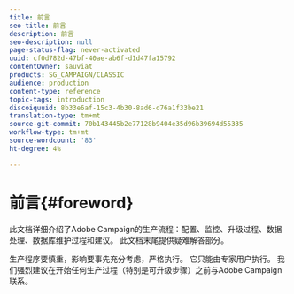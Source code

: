 ```yaml
---
title: 前言
seo-title: 前言
description: 前言
seo-description: null
page-status-flag: never-activated
uuid: cf0d782d-47bf-40ae-ab6f-d1d47fa15792
contentOwner: sauviat
products: SG_CAMPAIGN/CLASSIC
audience: production
content-type: reference
topic-tags: introduction
discoiquuid: 8b33e6af-15c3-4b30-8ad6-d76a1f33be21
translation-type: tm+mt
source-git-commit: 70b143445b2e77128b9404e35d96b39694d55335
workflow-type: tm+mt
source-wordcount: '83'
ht-degree: 4%

---
```



# 前言{#foreword}

此文档详细介绍了Adobe Campaign的生产流程：配置、监控、升级过程、数据处理、数据库维护过程和建议。 此文档末尾提供疑难解答部分。

生产程序要慎重，影响要事先充分考虑，严格执行。 它只能由专家用户执行。 我们强烈建议在开始任何生产过程（特别是可升级步骤）之前与Adobe Campaign联系。
